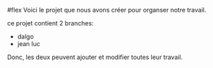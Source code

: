 #flex
Voici le projet que nous avons créer pour organser notre travail.

ce projet contient 2 branches:
  - dalgo
  - jean luc
  
Donc, les deux peuvent ajouter et modifier toutes leur travail.
